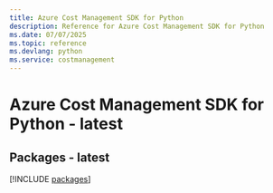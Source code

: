 ```yaml
---
title: Azure Cost Management SDK for Python
description: Reference for Azure Cost Management SDK for Python
ms.date: 07/07/2025
ms.topic: reference
ms.devlang: python
ms.service: costmanagement
---
```

# Azure Cost Management SDK for Python - latest
## Packages - latest
[!INCLUDE [packages](cost-management-index.md)]